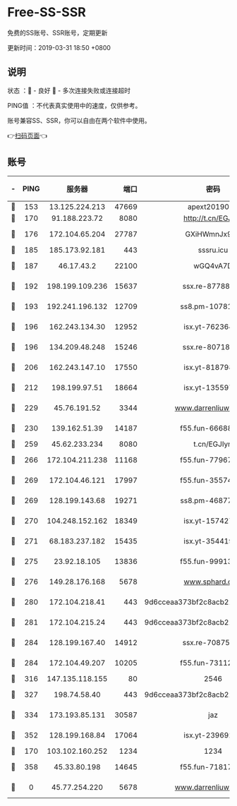 # Free-SS-SSR

免费的SS账号、SSR账号，定期更新

更新时间：2019-03-31 18:50 +0800

## 说明

状态     ：🙂 - 良好 🙁 - 多次连接失败或连接超时

PING值   ：不代表真实使用中的速度，仅供参考。

账号兼容SS、SSR，你可以自由在两个软件中使用。

👉[扫码页面](https://liesauer.github.io/Free-SS-SSR/)👈

## 账号

|-|PING|服务器|端口|密码|加密方式|区域|
|:----:|:----:|:-----:|-----:|:----:|:----:|:----:|
|🙂|153|13.125.224.213|47669|apext2019001|chacha20|KR|
|🙂|170|91.188.223.72|8080|http://t.cn/EGJIyrl|rc4-md5|RU|
|🙂|176|172.104.65.204|27787|GXiHWmnJx94S|aes-256-cfb|JP|
|🙂|185|185.173.92.181|443|sssru.icu|rc4-md5|RU|
|🙂|187|46.17.43.2|22100|wGQ4vA7D|aes-256-gcm|RU|
|🙂|192|198.199.109.236|15637|ssx.re-87788368|aes-256-cfb|US|
|🙂|193|192.241.196.132|12709|ss8.pm-10781424|aes-256-cfb|US|
|🙂|196|162.243.134.30|12952|isx.yt-76236422|aes-256-cfb|US|
|🙂|196|134.209.48.248|15246|ssx.re-80718024|aes-256-cfb|US|
|🙂|206|162.243.147.10|17550|isx.yt-81879846|aes-256-cfb|US|
|🙂|212|198.199.97.51|18664|isx.yt-13559717|aes-256-cfb|US|
|🙂|229|45.76.191.52|3344|www.darrenliuwei.com|aes-256-cfb|JP|
|🙂|230|139.162.51.39|14187|f55.fun-66688027|aes-256-cfb|SG|
|🙂|259|45.62.233.234|8080|t.cn/EGJIyrl|rc4-md5|CA|
|🙂|266|172.104.211.238|11168|f55.fun-77967881|aes-256-cfb|US|
|🙂|269|172.104.46.121|17997|f55.fun-35574744|aes-256-cfb|SG|
|🙂|269|128.199.143.68|19271|ss8.pm-46877395|aes-256-cfb|SG|
|🙂|270|104.248.152.162|18349|isx.yt-15742711|aes-256-cfb|SG|
|🙂|271|68.183.237.182|15435|isx.yt-35441993|aes-256-cfb|SG|
|🙂|275|23.92.18.105|13836|f55.fun-99913847|aes-256-cfb|US|
|🙂|276|149.28.176.168|5678|www.sphard.com|aes-256-cfb|AU|
|🙂|280|172.104.218.41|443|9d6cceaa373bf2c8acb22e60b6a58be6|aes-256-cfb|US|
|🙂|281|172.104.215.24|443|9d6cceaa373bf2c8acb22e60b6a58be6|aes-256-cfb|US|
|🙂|284|128.199.167.40|14912|ssx.re-70875731|aes-256-cfb|SG|
|🙂|284|172.104.49.207|10205|f55.fun-73112677|aes-256-cfb|SG|
|🙂|316|147.135.118.155|80|2546|chacha20|US|
|🙂|327|198.74.58.40|443|9d6cceaa373bf2c8acb22e60b6a58be6|aes-256-cfb|US|
|🙂|334|173.193.85.131|30587|jaz|aes-256-cfb|US|
|🙂|352|128.199.168.84|17064|isx.yt-23969273|aes-256-cfb|SG|
|🙂|170|103.102.160.252|1234|1234|rc4-md5|JP|
|🙂|358|45.33.80.198|14645|f55.fun-71817463|aes-256-cfb|US|
|🙁|0|45.77.254.220|5678|www.darrenliuwei.com|aes-256-cfb|SG|
